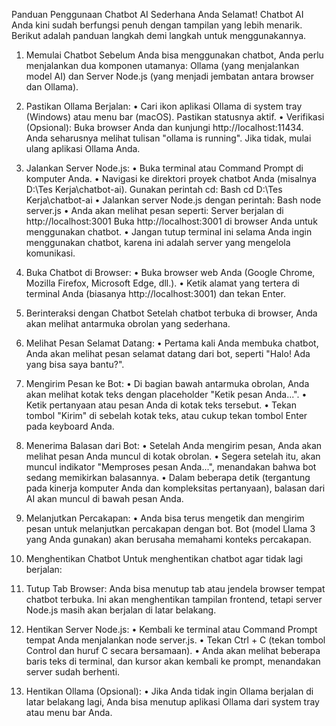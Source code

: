 Panduan Penggunaan Chatbot AI Sederhana Anda
Selamat! Chatbot AI Anda kini sudah berfungsi penuh dengan tampilan yang lebih menarik. Berikut adalah panduan langkah demi langkah untuk menggunakannya.
1.	Memulai Chatbot
Sebelum Anda bisa menggunakan chatbot, Anda perlu menjalankan dua komponen utamanya: Ollama (yang menjalankan model AI) dan Server Node.js (yang menjadi jembatan antara browser dan Ollama).
  1.	Pastikan Ollama Berjalan:
    •	Cari ikon aplikasi Ollama di system tray (Windows) atau menu bar (macOS). Pastikan statusnya aktif.
    •	Verifikasi (Opsional): Buka browser Anda dan kunjungi http://localhost:11434. Anda seharusnya melihat tulisan "ollama is running". Jika tidak, mulai ulang aplikasi Ollama Anda.
  2.	Jalankan Server Node.js:
    •	Buka terminal atau Command Prompt di komputer Anda.
    •	Navigasi ke direktori proyek chatbot Anda (misalnya D:\Tes Kerja\chatbot-ai). Gunakan perintah cd:
    Bash
    cd D:\Tes Kerja\chatbot-ai
    •	Jalankan server Node.js dengan perintah:
    Bash
    node server.js
    •	Anda akan melihat pesan seperti:
    Server berjalan di http://localhost:3001
    Buka http://localhost:3001 di browser Anda untuk menggunakan chatbot.
    •	Jangan tutup terminal ini selama Anda ingin menggunakan chatbot, karena ini adalah server yang mengelola komunikasi.
  3.	Buka Chatbot di Browser:
    •	Buka browser web Anda (Google Chrome, Mozilla Firefox, Microsoft Edge, dll.).
    •	Ketik alamat yang tertera di terminal Anda (biasanya http://localhost:3001) dan tekan Enter.

2.	Berinteraksi dengan Chatbot
Setelah chatbot terbuka di browser, Anda akan melihat antarmuka obrolan yang sederhana.
  1.	Melihat Pesan Selamat Datang:
    •	Pertama kali Anda membuka chatbot, Anda akan melihat pesan selamat datang dari bot, seperti "Halo! Ada yang bisa saya bantu?".
  2.	Mengirim Pesan ke Bot:
    •	Di bagian bawah antarmuka obrolan, Anda akan melihat kotak teks dengan placeholder "Ketik pesan Anda...".
    •	Ketik pertanyaan atau pesan Anda di kotak teks tersebut.
    •	Tekan tombol "Kirim" di sebelah kotak teks, atau cukup tekan tombol Enter pada keyboard Anda.
  3.	Menerima Balasan dari Bot:
    •	Setelah Anda mengirim pesan, Anda akan melihat pesan Anda muncul di kotak obrolan.
    •	Segera setelah itu, akan muncul indikator "Memproses pesan Anda...", menandakan bahwa bot sedang memikirkan balasannya.
    •	Dalam beberapa detik (tergantung pada kinerja komputer Anda dan kompleksitas pertanyaan), balasan dari AI akan muncul di bawah pesan Anda.
  4.	Melanjutkan Percakapan:
    •	Anda bisa terus mengetik dan mengirim pesan untuk melanjutkan percakapan dengan bot. Bot (model Llama 3 yang Anda gunakan) akan berusaha memahami konteks percakapan.
3.	Menghentikan Chatbot
Untuk menghentikan chatbot agar tidak lagi berjalan:
  1.	Tutup Tab Browser: Anda bisa menutup tab atau jendela browser tempat chatbot terbuka. Ini akan menghentikan tampilan frontend, tetapi server Node.js masih akan berjalan di latar belakang.
  2.	Hentikan Server Node.js:
    •	Kembali ke terminal atau Command Prompt tempat Anda menjalankan node server.js.
    •	Tekan Ctrl + C (tekan tombol Control dan huruf C secara bersamaan).
    •	Anda akan melihat beberapa baris teks di terminal, dan kursor akan kembali ke prompt, menandakan server sudah berhenti.
  3.	Hentikan Ollama (Opsional):
    •	Jika Anda tidak ingin Ollama berjalan di latar belakang lagi, Anda bisa menutup aplikasi Ollama dari system tray atau menu bar Anda.
